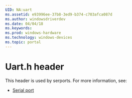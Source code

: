 ```yaml
---
UID: NA:uart
ms.assetid: e93996ee-37b8-3ed9-b374-c703afca087d
ms.author: windowsdriverdev
ms.date: 04/04/18
ms.keywords: 
ms.prod: windows-hardware
ms.technology: windows-devices
ms.topic: portal
---
```


# Uart.h header



This header is used by serports. For more information, see:

- [Serial port](../_serports/index.md)

